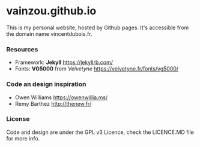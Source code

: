 # vainzou.github.io

This is my personal website, hosted by Github pages. It's accessible from the domain name vincentdubois.fr.

### Resources

- Framework: **Jekyll** https://jekyllrb.com/
- Fonts: **VG5000** from _Velvetyne_ https://velvetyne.fr/fonts/vg5000/

### Code an design inspiration

- Owen Williams https://owenwillia.ms/
- Remy Barthez http://thenew.fr/

### License

Code and design are under the GPL v3 Licence, check the LICENCE.MD file for more info.
